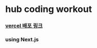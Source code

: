 # hub coding workout


### <a href="https://nkc-wiki-page-9aiy0ceqb-namgoongchuls-projects.vercel.app/">vercel 배포 링크</a>



### using Next.js